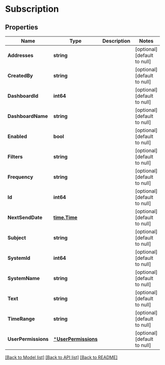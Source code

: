 # Subscription

## Properties
| Name                | Type                                       | Description | Notes                        |
| ------------------- | ------------------------------------------ | ----------- | ---------------------------- |
| **Addresses**       | **string**                                 |             | [optional] [default to null] |
| **CreatedBy**       | **string**                                 |             | [optional] [default to null] |
| **DashboardId**     | **int64**                                  |             | [optional] [default to null] |
| **DashboardName**   | **string**                                 |             | [optional] [default to null] |
| **Enabled**         | **bool**                                   |             | [optional] [default to null] |
| **Filters**         | **string**                                 |             | [optional] [default to null] |
| **Frequency**       | **string**                                 |             | [optional] [default to null] |
| **Id**              | **int64**                                  |             | [optional] [default to null] |
| **NextSendDate**    | [**time.Time**](time.Time.md)              |             | [optional] [default to null] |
| **Subject**         | **string**                                 |             | [optional] [default to null] |
| **SystemId**        | **int64**                                  |             | [optional] [default to null] |
| **SystemName**      | **string**                                 |             | [optional] [default to null] |
| **Text**            | **string**                                 |             | [optional] [default to null] |
| **TimeRange**       | **string**                                 |             | [optional] [default to null] |
| **UserPermissions** | [***UserPermissions**](UserPermissions.md) |             | [optional] [default to null] |

[[Back to Model list]](../README.md#documentation-for-models) [[Back to API list]](../README.md#documentation-for-api-endpoints) [[Back to README]](../README.md)
